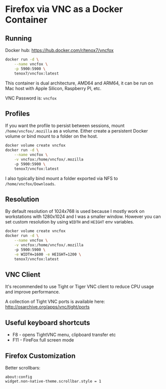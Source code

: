 # Firefox via VNC as a Docker Container

## Running

Docker hub: https://hub.docker.com/r/tenox7/vncfox

```sh
docker run -d \
    --name vncfox \
    -p 5900:5900 \
    tenox7/vncfox:latest
```

This container is dual architecture, AMD64 and ARM64, it can be run on Mac host with Apple Silicon, Raspberry PI, etc.

VNC Password is: `vncfox`

## Profiles

If you want the profile to persist between sessions, mount `/home/vncfox/.mozilla` as a volume. 
Either create a persistent Docker volume or bind mount to a folder on the host.

```sh
docker volume create vncfox
docker run -d \
    --name vncfox \
    -v vncfox:/home/vncfox/.mozilla
    -p 5900:5900 \
    tenox7/vncfox:latest
```

I also typically bind mount a folder exported via NFS to `/home/vncfox/Downloads`.

## Resolution

By default resolution of 1024x768 is used because I mostly work on workstations with 1280x1024 and I was a smaller window.
However you can set custom resolution by using `WIDTH` and `HEIGHT` env variables.

```sh
docker volume create vncfox
docker run -d \
    --name vncfox \
    -v vncfox:/home/vncfox/.mozilla
    -p 5900:5900 \
    -e WIDTH=1600 -e HEIGHT=1200 \
    tenox7/vncfox:latest
```


## VNC Client
It's recommended to use Tight or Tiger VNC client to reduce CPU usage and improve performance.

A collection of Tight VNC ports is available here:
http://osarchive.org/apps/vnc/tight/ports

## Useful keyboard shortcuts

- F8  - opens TightVNC menu, clipboard transfer etc
- F11 - FireFox full screen mode

## Firefox Customization

Better scrollbars:

```text
about:config
widget.non-native-theme.scrollbar.style = 1
```
